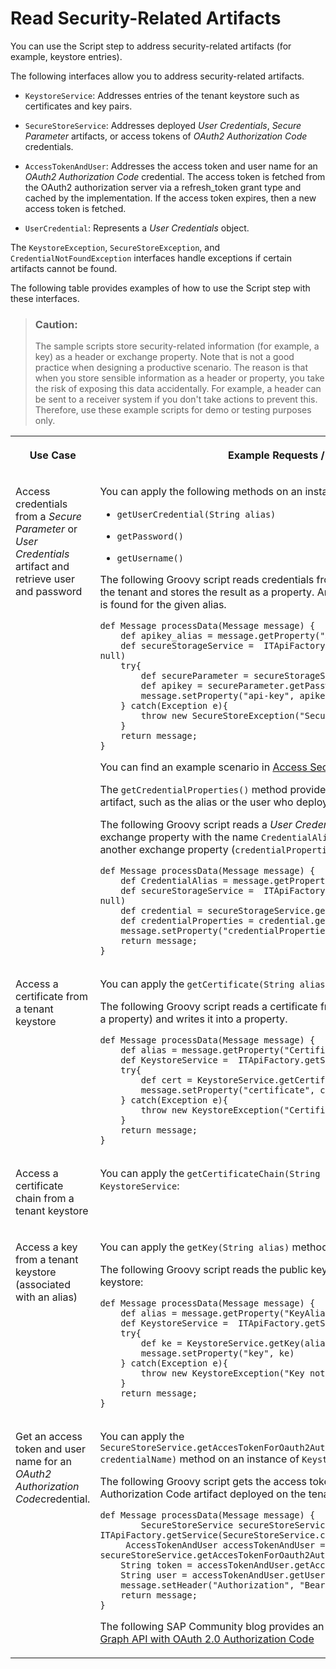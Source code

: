 <!-- loio8dd981e4f1f44d22bee22c174e5c52d0 -->

# Read Security-Related Artifacts

You can use the Script step to address security-related artifacts \(for example, keystore entries\).

The following interfaces allow you to address security-related artifacts.

-   `KeystoreService`: Addresses entries of the tenant keystore such as certificates and key pairs.

-   `SecureStoreService`: Addresses deployed *User Credentials*, *Secure Parameter* artifacts, or access tokens of *OAuth2 Authorization Code* credentials.

-   `AccessTokenAndUser`: Addresses the access token and user name for an *OAuth2 Authorization Code* credential. The access token is fetched from the OAuth2 authorization server via a refresh\_token grant type and cached by the implementation. If the access token expires, then a new access token is fetched.

-   `UserCredential`: Represents a *User Credentials* object.


The `KeystoreException`, `SecureStoreException`, and `CredentialNotFoundException` interfaces handle exceptions if certain artifacts cannot be found.

The following table provides examples of how to use the Script step with these interfaces.

> ### Caution:  
> The sample scripts store security-related information \(for example, a key\) as a header or exchange property. Note that is not a good practice when designing a productive scenario. The reason is that when you store sensible information as a header or property, you take the risk of exposing this data accidentally. For example, a header can be sent to a receiver system if you don't take actions to prevent this. Therefore, use these example scripts for demo or testing purposes only.

<a name="loio8dd981e4f1f44d22bee22c174e5c52d0__table_oxs_tm1_p4b"/>


<table>
<tr>
<th valign="top">

Use Case



</th>
<th valign="top">

Example Requests / More Information



</th>
</tr>
<tr>
<td valign="top">

Access credentials from a *Secure Parameter* or *User Credentials* artifact and retrieve user and password



</td>
<td valign="top">

You can apply the following methods on an instance of `SecureStoreService`:

-   `getUserCredential(String alias)`

-   `getPassword()`

-   `getUsername()`


The following Groovy script reads credentials from a *Secure Parameter* artifact deployed on the tenant and stores the result as a property. An exception is caught if no secure parameter is found for the given alias.

```
def Message processData(Message message) {
    def apikey_alias = message.getProperty("ApiKeyAlias")
    def secureStorageService =  ITApiFactory.getService(SecureStoreService.class, null)
    try{
        def secureParameter = secureStorageService.getUserCredential(apikey_alias)
        def apikey = secureParameter.getPassword().toString()
        message.setProperty("api-key", apikey)
    } catch(Exception e){
        throw new SecureStoreException("Secure Parameter not available")
    }
    return message;
}

```

You can find an example scenario in [Access Secure Parameters in Scripts](access-secure-parameters-in-scripts-fdf4ce3.md).

The `getCredentialProperties()` method provides properties of a deployed *User Credentials* artifact, such as the alias or the user who deployed the credential.

The following Groovy script reads a *User Credentials* artifact \(with an alias given in an exchange property with the name `CredentialAlias`\) and stores the properties of the artifact in another exchange property \(`credentialProperties`\):

```
def Message processData(Message message) {
    def CredentialAlias = message.getProperty("CredentialAlias")
    def secureStorageService =  ITApiFactory.getService(SecureStoreService.class, null)
    def credential = secureStorageService.getUserCredential(CredentialAlias)
    def credentialProperties = credential.getCredentialProperties()
    message.setProperty("credentialProperties", credentialProperties)
    return message;
}
```



</td>
</tr>
<tr>
<td valign="top">

Access a certificate from a tenant keystore



</td>
<td valign="top">

You can apply the `getCertificate(String alias)` method on an instance of `KeystoreService`.

The following Groovy script reads a certificate from the keystore \(for a given alias provided in a property\) and writes it into a property.

```
def Message processData(Message message) {
    def alias = message.getProperty("CertificateAlias")
    def KeystoreService =  ITApiFactory.getService(KeystoreService.class, null)
    try{
        def cert = KeystoreService.getCertificate(alias)
        message.setProperty("certificate", cert)
    } catch(Exception e){
        throw new KeystoreException("Certificate not available")
    }
    return message;
}

```



</td>
</tr>
<tr>
<td valign="top">

Access a certificate chain from a tenant keystore



</td>
<td valign="top">

You can apply the `getCertificateChain(String alias)` method on an instance of `KeystoreService`:



</td>
</tr>
<tr>
<td valign="top">

Access a key from a tenant keystore \(associated with an alias\)



</td>
<td valign="top">

You can apply the `getKey(String alias)` method on an instance of `KeystoreService`:

The following Groovy script reads the public key from a key pair contained in the tenant keystore:

```
def Message processData(Message message) {
    def alias = message.getProperty("KeyAlias")
    def KeystoreService =  ITApiFactory.getService(KeystoreService.class, null)
    try{
        def ke = KeystoreService.getKey(alias)
        message.setProperty("key", ke)
    } catch(Exception e){
        throw new KeystoreException("Key not available")
    }
    return message;
}

```



</td>
</tr>
<tr>
<td valign="top">

Get an access token and user name for an *OAuth2 Authorization Code*credential.



</td>
<td valign="top">

You can apply the `SecureStoreService.getAccesTokenForOauth2AuthorizationCodeCredential(String credentialName)` method on an instance of `KeystoreService`:

The following Groovy script gets the access token and user associated with an OAuth2 Authorization Code artifact deployed on the tenant:

```
def Message processData(Message message) {
        SecureStoreService secureStoreService = ITApiFactory.getService(SecureStoreService.class, null);
     AccessTokenAndUser accessTokenAndUser = secureStoreService.getAccesTokenForOauth2AuthorizationCodeCredential(credential_name);
    String token = accessTokenAndUser.getAccessToken();
    String user = accessTokenAndUser.getUser();   
    message.setHeader("Authorization", "Bearer "+token);
    return message;
}

```

The following SAP Community blog provides an example: [Cloud Integration – Call Microsoft Graph API with OAuth 2.0 Authorization Code](https://blogs.sap.com/2021/01/11/cloud-integration-call-microsoft-graph-api-with-oauth-2.0-authorization-code/)



</td>
</tr>
</table>

